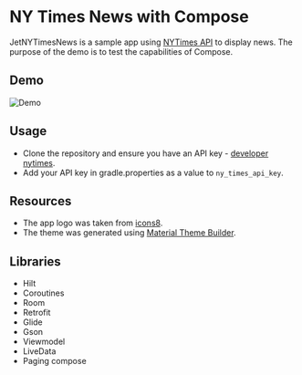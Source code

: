 # NY Times News with Compose

JetNYTimesNews is a sample app using [NYTimes API](https://developer.nytimes.com/apis) to display news. The purpose of the demo is to 
test the capabilities of Compose.

## Demo

![Demo](demo/demo.gif)

## Usage

- Clone the repository and ensure you have an API key - [developer nytimes](https://developer.nytimes.com/).
- Add your API key in gradle.properties as a value to `ny_times_api_key`.

## Resources

- The app logo was taken from [icons8](https://icons8.com/icon/set/ny-times-news/group-color).
- The theme was generated using [Material Theme Builder](https://material-foundation.github.io/material-theme-builder/).

## Libraries

- Hilt
- Coroutines
- Room
- Retrofit
- Glide
- Gson
- Viewmodel
- LiveData
- Paging compose
